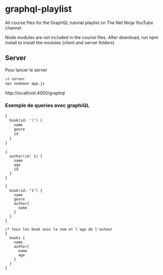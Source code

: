 # graphql-playlist

All course files for the GraphQL tutorial playlist on The Net Ninja YouTube channel.

Node modules are not included in the course files. After download, run npm install to install the modules (client and server folders)

## Server

Pour lancer le server

```bash
cd server
npx nodemon app.js
```

http://localhost:4000/graphql

### Exemple de queries avec graphiQL

```graphql
{
  book(id: "1") {
    name
    genre
    id
  }
}
```

```
{
  author(id: 1) {
    name
    age
    id
  }
}
```

```
{
  book(id: "1") {
    name
    genre
    author{
      name
    }
  }
}
```

```
/* tous les book avec le nom et l'age de l'auteur
{
  books {
    name
    author{
      name
      age
    }
  }
}
```
